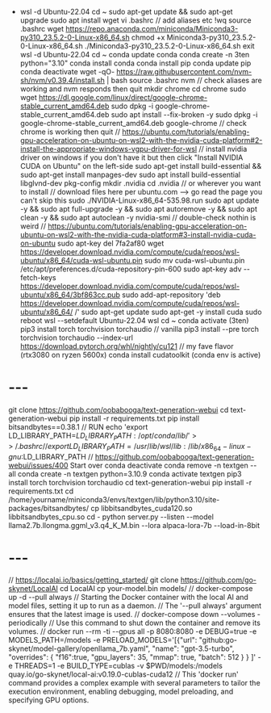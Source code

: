 <!---
File: wsl_install_guide.md
Description: Guide for installing and setting up the Windows Subsystem for Linux (WSL).
Note: Follow the steps meticulously for successful installation.
-->
- wsl -d Ubuntu-22.04
cd ~
sudo apt-get update && sudo apt-get upgrade
sudo apt install wget
vi .bashrc 							// add aliases etc
!wq
source .bashrc
wget https://repo.anaconda.com/miniconda/Miniconda3-py310_23.5.2-0-Linux-x86_64.sh
chmod +x Miniconda3-py310_23.5.2-0-Linux-x86_64.sh
./Miniconda3-py310_23.5.2-0-Linux-x86_64.sh
exit
wsl -d Ubuntu-22.04
cd ~
conda update conda
conda create -n 3ten python="3.10"
conda install conda
conda install pip
conda update pip
conda deactivate
wget -qO- https://raw.githubusercontent.com/nvm-sh/nvm/v0.39.4/install.sh | bash
source .bashrc
nvm                   // check aliases are working and nvm responds then quit
mkdir chrome
cd chrome
sudo wget https://dl.google.com/linux/direct/google-chrome-stable_current_amd64.deb
sudo dpkg -i google-chrome-stable_current_amd64.deb
sudo apt install --fix-broken -y
sudo dpkg -i google-chrome-stable_current_amd64.deb
google-chrome         // check chrome is working then quit
// https://ubuntu.com/tutorials/enabling-gpu-acceleration-on-ubuntu-on-wsl2-with-the-nvidia-cuda-platform#2-install-the-appropriate-windows-vgpu-driver-for-wsl
// install nvidia driver on windows if you don't have it but then click "Install NVIDIA CUDA on Ubuntu" on the left-side
sudo apt-get install build-essential && sudo apt-get install manpages-dev
sudo apt install build-essential libglvnd-dev pkg-config
mkdir .nvidia
cd .nvidia            // or wherever you want to install
// download files here per ubuntu.com --> go read the page you can't skip this
sudo ./NVIDIA-Linux-x86_64-535.98.run
sudo apt update -y && sudo apt full-upgrade -y && sudo apt autoremove -y && sudo apt clean -y && sudo apt autoclean -y
nvidia-smi  // double-check nothin is weird 
// https://ubuntu.com/tutorials/enabling-gpu-acceleration-on-ubuntu-on-wsl2-with-the-nvidia-cuda-platform#3-install-nvidia-cuda-on-ubuntu
sudo apt-key del 7fa2af80
wget https://developer.download.nvidia.com/compute/cuda/repos/wsl-ubuntu/x86_64/cuda-wsl-ubuntu.pin
sudo mv cuda-wsl-ubuntu.pin /etc/apt/preferences.d/cuda-repository-pin-600
sudo apt-key adv --fetch-keys https://developer.download.nvidia.com/compute/cuda/repos/wsl-ubuntu/x86_64/3bf863cc.pub
sudo add-apt-repository 'deb https://developer.download.nvidia.com/compute/cuda/repos/wsl-ubuntu/x86_64/ /'
sudo apt-get update
sudo apt-get -y install cuda
sudo reboot
wsl --setdefault Ubuntu-22.04
wsl
cd ~
conda activate <envname> (3ten)
pip3 install torch torchvision torchaudio // vanilla
pip3 install --pre torch torchvision torchaudio --index-url https://download.pytorch.org/whl/nightly/cu121   // my fave flavor (rtx3080 on ryzen 5600x)
conda install cudatoolkit (conda env is active)
# ---
git clone https://github.com/oobabooga/text-generation-webui
cd text-generation-webui
pip install -r requirements.txt
pip install bitsandbytes==0.38.1
// RUN echo 'export LD_LIBRARY_PATH=$LD_LIBRARY_PATH:/opt/conda/lib/' >> ~/.bashrc
// export LD_LIBRARY_PATH=/usr/lib/wsl/lib:/lib/x86_64-linux-gnu:$LD_LIBRARY_PATH
// https://github.com/oobabooga/text-generation-webui/issues/400
Start over
conda deactivate
conda remove -n textgen --all
conda create -n textgen python=3.10.9
conda activate textgen
pip3 install torch torchvision torchaudio
cd text-generation-webui
pip install -r requirements.txt
cd /home/yourname/miniconda3/envs/textgen/lib/python3.10/site-packages/bitsandbytes/
cp libbitsandbytes_cuda120.so libbitsandbytes_cpu.so
cd -
python server.py --listen --model llama2.7b.llongma.ggml_v3.q4_K_M.bin --lora alpaca-lora-7b  --load-in-8bit
# ---
// https://localai.io/basics/getting_started/
git clone https://github.com/go-skynet/LocalAI
cd LocalAI
cp your-model.bin models/
// docker-compose up -d --pull always
// Starting the Docker container with the local AI and model files, setting it up to run as a daemon.
// The '--pull always' argument ensures that the latest image is used.
// docker-compose down --volumes - periodically 
// Use this command to shut down the container and remove its volumes.
// docker run --rm -ti --gpus all -p 8080:8080 -e DEBUG=true -e MODELS_PATH=/models -e PRELOAD_MODELS='[{"url": "github:go-skynet/model-gallery/openllama_7b.yaml", "name": "gpt-3.5-turbo", "overrides": { "f16":true, "gpu_layers": 35, "mmap": true, "batch": 512 } } ]' -e THREADS=1 -e BUILD_TYPE=cublas -v $PWD/models:/models quay.io/go-skynet/local-ai:v0.19.0-cublas-cuda12
// This 'docker run' command provides a complex example with several parameters to tailor the execution environment, enabling debugging, model preloading, and specifying GPU options.

